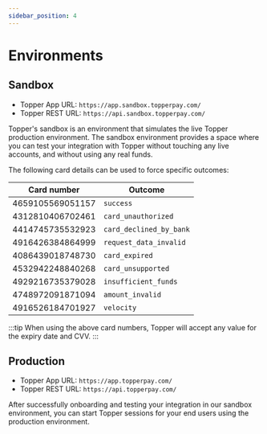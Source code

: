```yaml
---
sidebar_position: 4
---
```


# Environments

## Sandbox

- Topper App URL: `https://app.sandbox.topperpay.com/`
- Topper REST URL: `https://api.sandbox.topperpay.com/`

Topper's sandbox is an environment that simulates the live Topper production environment. The sandbox environment provides a space where you can test your integration with Topper without touching any live accounts, and without using any real funds.

The following card details can be used to force specific outcomes:

| Card number      | Outcome                 |
|------------------|-------------------------|
| 4659105569051157 | `success`               |
| 4312810406702461 | `card_unauthorized`     |
| 4414745735532923 | `card_declined_by_bank` |
| 4916426384864999 | `request_data_invalid`  |
| 4086439018748730 | `card_expired`          |
| 4532942248840268 | `card_unsupported`      |
| 4929216735379028 | `insufficient_funds`    |
| 4748972091871094 | `amount_invalid`        |
| 4916526184701927 | `velocity`              |

:::tip
When using the above card numbers, Topper will accept any value for the expiry date and CVV.
:::

## Production

- Topper App URL: `https://app.topperpay.com/`
- Topper REST URL: `https://api.topperpay.com/`

After successfully onboarding and testing your integration in our sandbox environment, you can start Topper sessions for your end users using the production environment.
